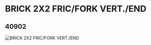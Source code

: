 # BRICK 2X2 FRIC/FORK VERT./END
## 40902
![BRICK 2X2 FRIC/FORK VERT./END](https://lc-www-live-s.legocdn.com/media/bricks/5/2/4162194.jpg)